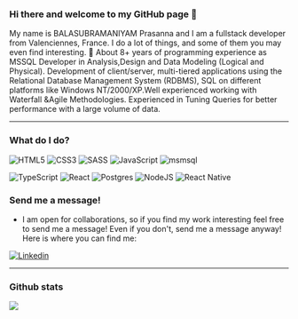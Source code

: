 
### Hi there and welcome to my GitHub page 👋
My name is BALASUBRAMANIYAM Prasanna and I am a fullstack  developer from Valenciennes, France. I do a lot of things, and some of them you may even find interesting. 🤞
About 8+ years of programming experience as MSSQL Developer in Analysis,Design and Data Modeling (Logical and Physical). Development of client/server, multi-tiered applications using the Relational Database Management System (RDBMS), SQL on different platforms like Windows NT/2000/XP.Well experienced working with Waterfall &Agile Methodologies. Experienced in Tuning Queries for better performance with a large volume of data.

 
 

---

### What do I do?
![HTML5](https://img.shields.io/badge/html5-%23E34F26.svg?style=for-the-badge&logo=html5&logoColor=white) ![CSS3](https://img.shields.io/badge/css3-%231572B6.svg?style=for-the-badge&logo=css3&logoColor=white) ![SASS](https://img.shields.io/badge/SASS-hotpink.svg?style=for-the-badge&logo=SASS&logoColor=white)  ![JavaScript](https://img.shields.io/badge/JavaScript-F7DF1E?logo=javascript&logoColor=white&style=for-the-badge) ![msmsql](https://img.shields.io/badge/MSSQL-microsoft-blue??style=for-the-badge&logo=appveyor)

![TypeScript](https://img.shields.io/badge/typescript-%23007ACC.svg?style=for-the-badge&logo=typescript&logoColor=white) ![React](https://img.shields.io/badge/react-%2320232a.svg?style=for-the-badge&logo=react&logoColor=%2361DAFB) ![Postgres](https://img.shields.io/badge/postgres-%23316192.svg?style=for-the-badge&logo=postgresql&logoColor=white) ![NodeJS](https://img.shields.io/badge/node.js-6DA55F?style=for-the-badge&logo=node.js&logoColor=white)  ![React Native](https://img.shields.io/badge/react_native-%2320232a.svg?style=for-the-badge&logo=react&logoColor=%2361DAFB)

### Send me a message!

- I am open for collaborations, so if you find my work interesting feel free to send me a message! Even if you don't, send me a message anyway! Here is where you can find me:

<p>
  
  <a href="https://www.linkedin.com/in/prasanna-balasubramaniyam-82473476/"><img alt="Linkedin" src="https://img.shields.io/badge/linkedin-0077B5?logo=linkedin&logoColor=white&style=for-the-badge" /></a>
</p>

---

### Github stats

<img align="center" src="https://github-readme-stats.vercel.app/api?username=alekspopovic&count_private=true&title_color=FD9047&icon_color=FD9047&text_color=0C2233&custom_title=Aleks+Popovic's+GitHub+Stats&show_icons=true" />
